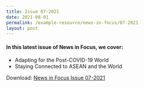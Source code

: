 ```yaml
---
title: Issue 07-2021
date: 2021-08-01
permalink: /example-resource/news-in-focus/07-2021
layout: post
---
```

#### In this latest issue of News in Focus, we cover:
* Adapting for the Post-COVID-19 World
* Staying Connected to ASEAN and the World

Download:
[News in Focus Issue 07-2021](/files/news-in-focus/2021/News%20In%20Focus%2007-2021.pdf)
